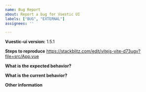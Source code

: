 ```yaml
---
name: Bug Report
about: Report a bug for Vuestic UI
labels: ["BUG", "EXTERNAL"]
assignees: ''

---
```


**Vuestic-ui version:** 1.5.1

**Steps to reproduce** https://stackblitz.com/edit/vitejs-vite-d73ugv?file=src/App.vue


**What is the expected behavior?**

**What is the current behavior?**

**Other information**
